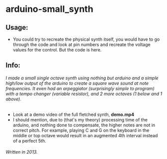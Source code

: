 # arduino-small_synth

## Usage:
* You could try to recreate the physical synth itself, you would have to go through the code and look at pin numbers and recreate the voltage values for the control. But the code is here.

## Info:
###### I made a small single octave synth using nothing but arduino and a simple high/low output of the arduino to create a square wave sound at note frequencies. It even had an arpeggiator (surprisingly simple to program) with a tempo changer (variable resistor), and 2 more octaves (1 below and 1 above).

* Look at a demo video of the full fletched synth, **demo.mp4**
* I should mention, due to (that's my theory) processing time of the arduino, and nothing done to compensate, the higher notes are not in correct pitch. For example, playing C and G on the keyboard in the middle or top octave would result in an augmented 4th interval instead of a perfect 5th.

###### Written in 2013.
